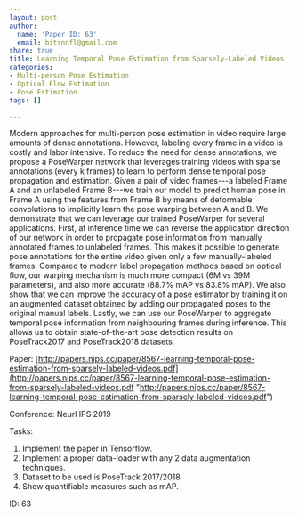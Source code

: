 ```yaml
---
layout: post
author:
  name: 'Paper ID: 63'
  email: bitsnnfl@gmail.com
share: true
title: Learning Temporal Pose Estimation from Sparsely-Labeled Videos
categories:
- Multi-person Pose Estimation
- Optical Flow Estimation
- Pose Estimation
tags: []

---
```

Modern approaches for multi-person pose estimation in video require large amounts of dense annotations. However, labeling every frame in a video is costly and labor intensive. To reduce the need for dense annotations, we propose a PoseWarper network that leverages training videos with sparse annotations (every k frames) to learn to perform dense temporal pose propagation and estimation. Given a pair of video frames---a labeled Frame A and an unlabeled Frame B---we train our model to predict human pose in Frame A using the features from Frame B by means of deformable convolutions to implicitly learn the pose warping between A and B. We demonstrate that we can leverage our trained PoseWarper for several applications. First, at inference time we can reverse the application direction of our network in order to propagate pose information from manually annotated frames to unlabeled frames. This makes it possible to generate pose annotations for the entire video given only a few manually-labeled frames. Compared to modern label propagation methods based on optical flow, our warping mechanism is much more compact (6M vs 39M parameters), and also more accurate (88.7% mAP vs 83.8% mAP). We also show that we can improve the accuracy of a pose estimator by training it on an augmented dataset obtained by adding our propagated poses to the original manual labels. Lastly, we can use our PoseWarper to aggregate temporal pose information from neighbouring frames during inference. This allows us to obtain state-of-the-art pose detection results on PoseTrack2017 and PoseTrack2018 datasets.

Paper: [http://papers.nips.cc/paper/8567-learning-temporal-pose-estimation-from-sparsely-labeled-videos.pdf](http://papers.nips.cc/paper/8567-learning-temporal-pose-estimation-from-sparsely-labeled-videos.pdf "http://papers.nips.cc/paper/8567-learning-temporal-pose-estimation-from-sparsely-labeled-videos.pdf")

Conference: Neurl IPS 2019

Tasks:

1. Implement the paper in Tensorflow.
2. Implement a proper data-loader with any 2 data augmentation techniques.
3. Dataset to be used is PoseTrack 2017/2018
4. Show quantifiable measures such as mAP.

ID: 63